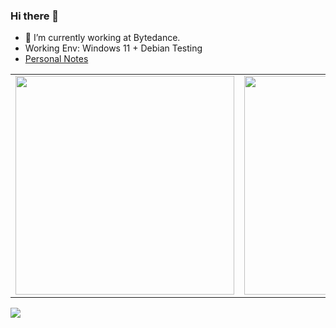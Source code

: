 ### Hi there 👋 

<!--
**w93163red/w93163red** is a ✨ _special_ ✨ repository because its `README.md` (this file) appears on your GitHub profile.

Here are some ideas to get you started:

- 🔭 I’m currently working on ...
- 🌱 I’m currently learning ...
- 👯 I’m looking to collaborate on ...
- 🤔 I’m looking for help with ...
- 💬 Ask me about ...
- 📫 How to reach me: ...
- 😄 Pronouns: ...
- ⚡ Fun fact: ...
-->

- 🔭 I’m currently working at Bytedance.
- Working Env: Windows 11 + Debian Testing
- [Personal Notes](http://w93163red.github.io)

<table>
    <td>
        <img height=350 src="https://github-readme-stats.vercel.app/api?username=w93163red&show_icons=true&icon_color=6392DF" />
    </td>
    <td>
        <img height=350 src="https://github-readme-stats.vercel.app/api/top-langs/?username=w93163red&hide=javascript,html,typescript,css&layout=compact" />
    </td>
</table>

<img src="https://github-profile-trophy.vercel.app/?username=w93163red" />



